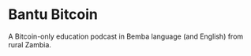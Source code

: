 # Bantu Bitcoin
A Bitcoin-only education podcast in Bemba language (and English) from rural Zambia.
